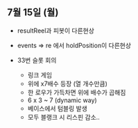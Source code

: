 
## 7월 15일 (월)

- resultReel과 피봇이 다른현상
- events => re 에서 holdPosition이 다른현상

- 33번 슬롯 회의
	- 링크 게임
	- 위에 x7배수 등장 (열 개수만큼)
	- 한 로우가 가득차면 위에 배수가 곱해짐
	- 6 x 3 ~ 7 (dynamic way)
	- 베이스에서 텀블링 발생
	- 모두 블랭크 시 리스핀 감소..